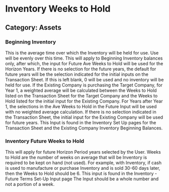 # Inventory Weeks to Hold
## Category: Assets
### Beginning Inventory
This is the average time over which the Inventory will be held for use. Use will be evenly over this time. This will apply to Beginning Inventory balances only, after which, the input for Future Ave Weeks to Hold will be used for the Horizon Years. If there is no selection for the future years, the default for future years will be the selection indicated for the initial inputs on the Transaction Sheet. If this is left blank, 0 will be used and no inventory will be held for use.
If the Existing Company is purchasing the Target Company, for Year 1, a weighted average will be calculated between the Weeks to Hold listed on the Transaction Sheet for the Target Company and the Weeks to Hold listed for the initial input for the Existing Company. For Years after Year 1, the selections in the Ave Weeks to Hold in the Future Input will be used with no weighted average calculation. If there is no selection indicated in the Transaction Sheet, the initial input for the Existing Company will be used for future years.
This Input is found in the Inventory Set Up pages for the Transaction Sheet and the Existing Company Inventory Beginning Balances.
### Inventory Future Weeks to Hold
This will apply for future Horizon Period years selected by the User.
Weeks to Hold are the number of weeks on average that will be Inventory is required to be kept on hand (not used).
For example, with Inventory, if cash is used to manufacture or purchase Inventory and is sold 30-60 days later, then the Weeks to Hold should be 6.
This input is found in the Inventory  - Future Terms Set-Up  Input page
The Input should be a whole number and not a portion of a week.
